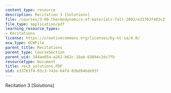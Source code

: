 ```yaml
---
content_type: resource
description: Recitation 3 [Solutions]
file: /courses/3-00-thermodynamics-of-materials-fall-2002/e33763f403c3743e64fd03bd946de93f_rec3_solutions.PDF
file_type: application/pdf
learning_resource_types:
- Recitations
license: https://creativecommons.org/licenses/by-nc-sa/4.0/
ocw_type: OCWFile
parent_title: Recitations
parent_type: CourseSection
parent_uid: 344ae05a-a261-b62c-10ab-63894c2dc7fb
resourcetype: Document
title: rec3_solutions.PDF
uid: e33763f4-03c3-743e-64fd-03bd946de93f
---
```

Recitation 3 [Solutions]